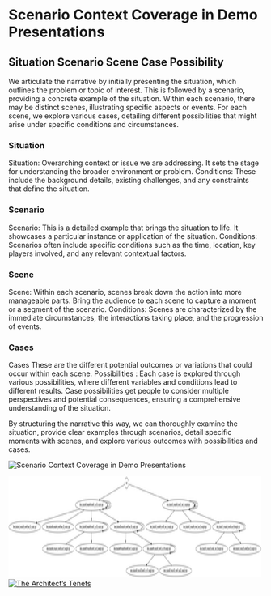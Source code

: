 # Scenario Context Coverage in Demo Presentations
## Situation Scenario Scene Case Possibility

We articulate the narrative by initially presenting the situation, which outlines the problem or topic of interest. This is followed by a scenario, providing a concrete example of the situation. Within each scenario, there may be distinct scenes, illustrating specific aspects or events. For each scene, we explore various cases, detailing different possibilities that might arise under specific conditions and circumstances.

### Situation
Situation: Overarching context or issue we are addressing. It sets the stage for understanding the broader environment or problem.
Conditions: These include the background details, existing challenges, and any constraints that define the situation.

### Scenario
Scenario: This is a detailed example that brings the situation to life. It showcases a particular instance or application of the situation.
Conditions: Scenarios often include specific conditions such as the time, location, key players involved, and any relevant contextual factors.

### Scene
Scene: Within each scenario, scenes break down the action into more manageable parts. Bring the audience to each scene to capture a moment or a segment of the scenario.
Conditions: Scenes are characterized by the immediate circumstances, the interactions taking place, and the progression of events.

### Cases
Cases These are the different potential outcomes or variations that could occur within each scene.
Possibilities : Each case is explored through various possibilities, where different variables and conditions lead to different results. Case possibilities get people to consider multiple perspectives and potential consequences, ensuring a comprehensive understanding of the situation.

By structuring the narrative this way, we can thoroughly examine the situation, provide clear examples through scenarios, detail specific moments with scenes, and explore various outcomes with possibilities and cases.

![Scenario Context Coverage in Demo Presentations](https://mikail-eliyah.medium.com/scenario-context-coverage-in-demo-presentations-361ea5eae8fd)

<img src="https://github.com/ursa-mikail/scenario_context_coverage_in_demo_presentations/blob/main/scenario_context_coverage_in_demo_presentations.png" alt="scenario_context_coverage_in_demo_presentations" width="500" height="200">

<a href="https://mikail-eliyah.medium.com/the-architect-cb28b203b753">
    <img src="https://miro.medium.com/v2/resize:fit:720/format:webp/1*haF301TdYsbUfKMUI_yw2A.png" alt="The Architect’s Tenets" width="200" height="300">
</a>

